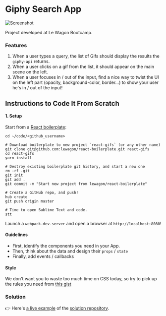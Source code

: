 # Giphy Search App

![Screenshot](assets/images/screen_gif.gif)

Project developed at Le Wagon Bootcamp.

### Features

1. When a user types a query, the list of Gifs should display the results the `giphy-api` returns.
1. When a user clicks on a gif from the list, it should appear on the main scene on the left.
1. When a user focuses in / out of the input, find a nice way to twist the UI on the left part (opacity, background-color, border...) to show your user he's in / out of the input!

## Instructions to Code It From Scratch

#### 1. Setup

Start from a [React boilerplate](https://github.com/lewagon/react-boilerplate):

```
cd ~/code/<github_username>

# Download boilerplate to new project `react-gifs` (or any other name)
git clone git@github.com:lewagon/react-boilerplate.git react-gifs
cd react-gifs
yarn install

# Destroy existing boilerplate git history, and start a new one
rm -rf .git
git init
git add .
git commit -m "Start new project from lewagon/react-boilerplate"

# Create a GitHub repo, and push!
hub create
git push origin master

# Time to open Sublime Text and code.
stt
```

Launch a `webpack-dev-server` and open a browser at `http://localhost:8080`!

#### Guidelines

- First, identify the components you need in your App.
- Then, think about the data and design their `props` / `state`
- Finally, add events / callbacks

#### Style

We don't want you to waste too much time on CSS today, so try to pick up the rules you need from [this gist](https://gist.github.com/ssaunier/dbf2b76987ec62258d7ad51f0162a0ed)

### Solution

👉 Here's [a live example](https://lewagon.github.io/react-giphy/) of the [solution repository](https://github.com/lewagon/react-giphy).
